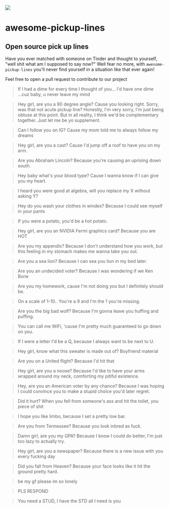 ![](https://i.redditmedia.com/8eQkQJkcQn8tM7Fr_lhghTYynMju43b3tEvXJi9mzBY.png?w=1024&s=cacbcddec122a5bc9fb90c9f911305f7)

# awesome-pickup-lines
## Open source pick up lines

Have you ever matched with someone on Tinder and thought to yourself, "well shit what am I supposed to say now?"
Well fear no more, with `awesome-pickup-lines` you'll never find yourself in a situation like that ever again!

Feel free to open a pull request to contribute to our project



> If I had a dime for every time I thought of you... I'd have one dime ...cuz baby, u never leave my mind

> Hey girl, are you a 90 degree angle?
Cause you looking right. Sorry, was that not acute pickup line? Honestly, I'm very sorry, I'm just being obtuse at this point. But in all reality, I think we'd be complementary together. Just let me be yo supplement.

> Can I follow you on IG? Cause my mom told me to always follow my dreams

> Hey girl, are you a cast? Cause I'd jump off a roof to have you on my arm.

> Are you Abraham Lincoln? Because you're causing an uprising down south.

> Hey baby what's your blood type? Cause I wanna know if I can give you my heart.

> I heard you were good at algebra, will you replace my X without asking Y?

> Hey do you wash your clothes in windex? Because I could see myself in your pants

> If you were a potato, you'd be a hot potato.

> Hey girl, are you an NVIDIA Fermi graphics card? Because you are HOT

> Are you my appendix? Because I don't understand how you work, but this feeling in my stomach makes me wanna take you out.

> Are you a sea lion? Because I can sea you lion in my bed later.

> Are you an undecided voter? Because I was wondering if we Ken Bone

> Are you my homework, cause I'm not doing you but I definitely should be.

> On a scale of 1-10.. You're a 9 and I'm the 1 you're missing.

> Are you the big bad wolf? Because I'm gonna leave you huffing and puffing.

> You can call me WiFi, 'cause I'm pretty much guaranteed to go down on you.

> If I were a letter I'd be a Q, because I always want to be next to U.

> Hey girl, know what this sweater is made out of? Boyfriend material

> Are you on a United flight? Because I'd hit that

> Hey girl, are you a noose? Because I'd like to have your arms wrapped around my neck, comforting my pitiful existence.

> Hey, are you an American voter by any chance? Because I was hoping I could convince you to make a stupid choice you'd later regret.

> Did it hurt? When you fell from someone's ass and hit the toilet, you piece of shit

> I hope you like limbo, because I set a pretty low bar.

> Are you from Tennessee? Because you look inbred as fuck.

> Damn girl, are you my GPA?  Because I know I could do better, I'm just too lazy to actually try.

> Hey girl, are you a newspaper? Because there is a new issue with you every fucking day

> Did you fall from Heaven? Because your face looks like it hit the ground pretty hard.

> be my gf please im so lonely

> PLS RESPOND

> You need a STUD, I have the STD all I need is you
